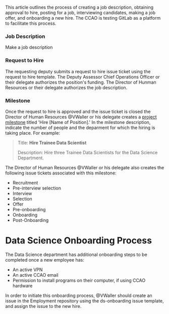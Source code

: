 This article outlines the process of creating a job description, obtaining approval to hire, posting for a job, interviewing candidates, making a job offer, and onboarding a new hire. The CCAO is testing GitLab as a platform to facilitate this process.

### Job Description

Make a job description

### Request to Hire

The requesting deputy submits a request to hire issue ticket using the request to hire template. The Deputy Assessor Chief Operations Officer or their delegate authorizes the position's funding. The Director of Hunman Resources or their delegate authorizes the job description.

### Milestone

Once the request to hire is approved and the issue ticket is closed the Director of Human Resources @VWaller or his delegate creates a [project milestone](https://docs.gitlab.com/ee/user/project/milestones/) titled 'Hire [Name of Position].' In the milestone description, indicate the number of people and the deparment for which the hiring is taking place. For example: 

> Title: **Hire Trainee Data Scientist**
>
> Description: Hire three Trainee Data Scientists for the Data Science Department.

The Director of Human Resources @VWaller or his delegate also creates the following issue tickets associated with this milestone:

* Recruitment
* Pre-interview selection
* Interview
* Selection
* Offer
* Pre-onboarding
* Onboarding
* Post-Onboarding

# Data Science Onboarding Process

The Data Science department has additional onboarding steps to be completed once a new employee has:

* An active VPN
* An active CCAO email
* Permission to install programs on their computer, if using CCAO hardware

In order to initiate this onboarding process, @VWaller should create an issue in the Employment repository using the ds-onboarding issue template, and assign the issue to the new hire.


